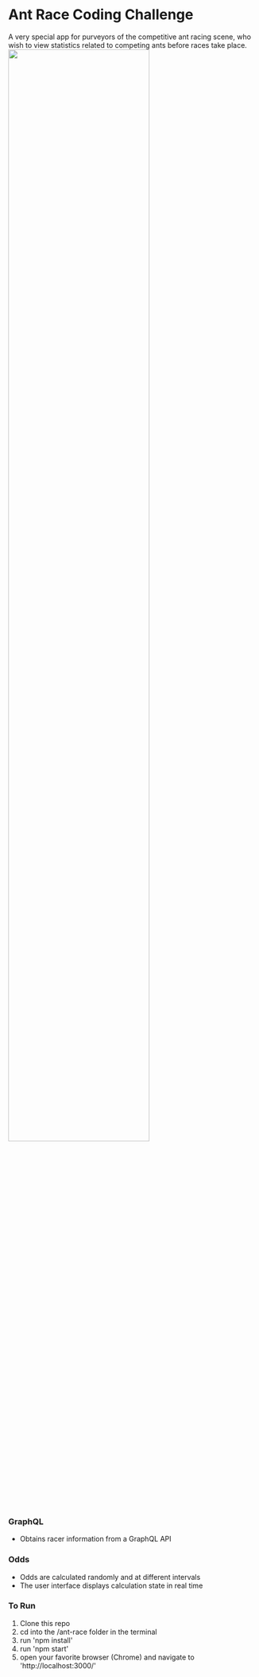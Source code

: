 # Ant Race Coding Challenge
 A very special app for purveyors of the competitive ant racing scene, who wish to view statistics related to competing ants before races take place.
<img src="antrace.gif" width="75%" height="75%">

### GraphQL
- Obtains racer information from a GraphQL API

### Odds
- Odds are calculated randomly and at different intervals
- The user interface displays calculation state in real time


### To Run
1. Clone this repo
2. cd into the /ant-race folder in the terminal
3. run 'npm install'
4. run 'npm start'
5. open your favorite browser (Chrome) and navigate to 'http://localhost:3000/'
